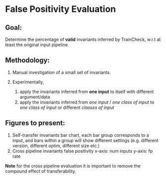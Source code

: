 # False Positivity Evaluation

## Goal: 
Determine the percentage of **valid** invariants inferred by TrainCheck, w.r.t at least the original input pipeline.

## Methodology:

1. Manual investigation of a small set of invariants.

2. Experimentally,
    1. apply the invariants inferred from **one input** to itself with different argument/data
    2. apply the invariants inferred from *one input* / *one class of input* to *one class of input* or different *classes of input*

## Figures to present:
1. Self-transfer invariants
    bar chart,
    each bar group corresponds to a input, and bars within a group will show different settings (e.g. different version, different optim, different size etc.)
2. Cross pipeline invariants false positivity
    x-axis: num inputs
    y-axis: fp rate


**Note** for the cross pipeline evaluation it is important to remove the compound effect of transferability.
